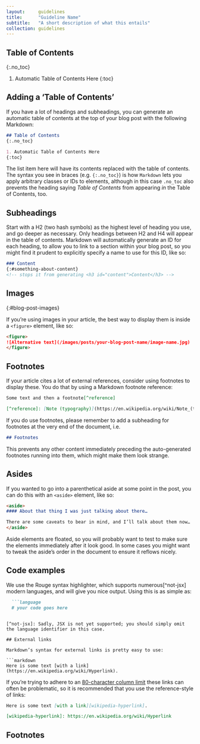 ```yaml
---
layout:     guidelines
title:      "Guideline Name"
subtitle:   "A short description of what this entails"
collection: guidelines
---
```


## Table of Contents
{:.no_toc}

1. Automatic Table of Contents Here
{:toc}

## Adding a ‘Table of Contents’

If you have a lot of headings and subheadings, you can generate an automatic
table of contents at the top of your blog post with the following Markdown:

```markdown
## Table of Contents
{:.no_toc}

1. Automatic Table of Contents Here
{:toc}
```

The list item here will have its contents replaced with the table of contents.
The syntax you see in braces (e.g. `{:.no_toc}`) is how `Markdown` lets you
apply arbitrary classes or IDs to elements, although in this case `.no_toc` also
prevents the heading saying _Table of Contents_ from appearing _in_ the Table of
Contents, too.


## Subheadings

Start with a H2 (two hash symbols) as the highest level of heading you use, 
and go deeper as necessary. Only headings between H2 and H4 will appear in the
table of contents. Markdown will automatically generate an ID for each heading,
to allow you to link to a section within your blog post, so you might find it 
prudent to explicitly specify a name to use for this ID, like so:

```markdown
### Content
{:#something-about-content}
<!-- stops it from generating <h3 id="content">Content</h3> -->
```

## Images
{:#blog-post-images}

If you’re using images in your article, the best way to display them is inside a
`<figure>` element, like so:

```markdown
<figure>
![Alternative text](/images/posts/your-blog-post-name/image-name.jpg)
</figure>
```

## Footnotes

If your article cites a lot of external references, consider using footnotes to
display these. You do that by using a Markdown footnote reference:

```markdown
Some text and then a footnote[^reference]

[^reference]: [Note (typography)](https://en.wikipedia.org/wiki/Note_(typography))
```

If you do use footnotes, please remember to add a subheading for footnotes at
the very end of the document, i.e.

```markdown
## Footnotes
```

This prevents any other content immediately preceding the auto-generated 
footnotes running into them, which might make them look strange.

## Asides

If you wanted to go into a parenthetical aside at some point in the post, you 
can do this with an `<aside>` element, like so:
  
```markdown
<aside>
#### About that thing I was just talking about there…

There are some caveats to bear in mind, and I’ll talk about them now…
</aside>
```

Aside elements are floated, so you will probably want to test to make sure
the elements immediately after it look good. In some cases you might want to 
tweak the aside’s order in the document to ensure it reflows nicely.

## Code examples

We use the Rouge syntax highlighter, which supports numerous[^not-jsx] modern
languages, and will give you nice output. Using this is as simple as:

```markdown
  ```language
  # your code goes here
  ```
```

[^not-jsx]: Sadly, JSX is not yet supported; you should simply omit the language identifier in this case.

## External links

Markdown’s syntax for external links is pretty easy to use:

```markdown
Here is some text [with a link](https://en.wikipedia.org/wiki/Hyperlink).
```

If you’re trying to adhere to an [80-character column limit][80-characters] 
these links can often be problematic, so it is recommended that you use the
reference-style of links:

```markdown
Here is some text [with a link][wikipedia-hyperlink].

[wikipedia-hyperlink]: https://en.wikipedia.org/wiki/Hyperlink
```

[80-characters]: https://gcc.gnu.org/codingconventions.html#Line


## Footnotes
